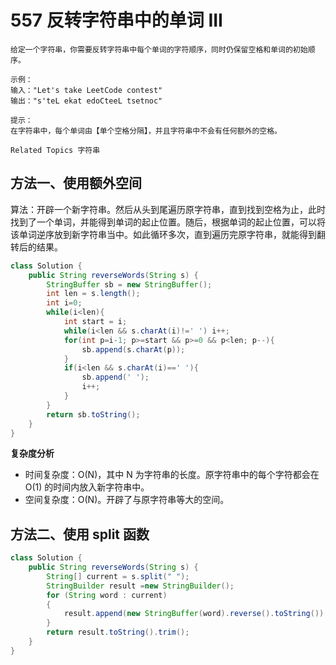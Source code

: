 # 557 反转字符串中的单词 III

```text
给定一个字符串，你需要反转字符串中每个单词的字符顺序，同时仍保留空格和单词的初始顺序。 

示例： 
输入："Let's take LeetCode contest"
输出："s'teL ekat edoCteeL tsetnoc"

提示： 
在字符串中，每个单词由【单个空格分隔】，并且字符串中不会有任何额外的空格。 

Related Topics 字符串
```

## 方法一、使用额外空间

算法：开辟一个新字符串。然后从头到尾遍历原字符串，直到找到空格为止，此时找到了一个单词，并能得到单词的起止位置。随后，根据单词的起止位置，可以将该单词逆序放到新字符串当中。如此循环多次，直到遍历完原字符串，就能得到翻转后的结果。

```java
class Solution {
    public String reverseWords(String s) {
        StringBuffer sb = new StringBuffer();
        int len = s.length();
        int i=0;
        while(i<len){
            int start = i;
            while(i<len && s.charAt(i)!=' ') i++;
            for(int p=i-1; p>=start && p>=0 && p<len; p--){
                sb.append(s.charAt(p));
            }
            if(i<len && s.charAt(i)==' '){
                sb.append(' ');
                i++;
            }
        }
        return sb.toString();
    }
}
```

**复杂度分析**

* 时间复杂度：O\(N\)，其中 N 为字符串的长度。原字符串中的每个字符都会在 O\(1\) 的时间内放入新字符串中。
* 空间复杂度：O\(N\)。开辟了与原字符串等大的空间。

## 方法二、使用 split 函数

```java
class Solution {
    public String reverseWords(String s) {
        String[] current = s.split(" ");
        StringBuilder result =new StringBuilder();
        for (String word : current)
        {
            result.append(new StringBuffer(word).reverse().toString()).append(" ");
        }
        return result.toString().trim();
    }
}
```

